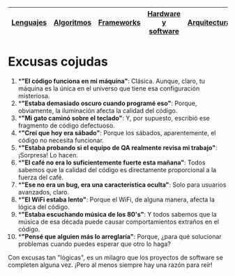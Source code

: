 [Lenguajes](lenguajeProgramacionCojudos.md)|[Algoritmos](algoritmosCojudos.md)|[Frameworks](frameworksCojudos.md)|[Hardware y software](hardwareSoftwareCojudo.md)|[Arquitecturas](arquitecturasCojudas.md)|[Metodologías](metodologiasCojudas.md)|[Roles y cargos](rolesCojudos.md)|[Dinámicas](dinamicasCojudas.md)|[Actitudes motivacionales](actitudesMotivacionalesCojudas.md)|
|-|-|-|-|-|-|-|-|-|

# Excusas cojudas

1. ***"El código funciona en mi máquina"**: Clásica. Aunque, claro, tu máquina es la única en el universo que tiene esa configuración misteriosa.
1. ***"Estaba demasiado oscuro cuando programé eso"**: Porque, obviamente, la iluminación afecta la calidad del código.
1. ***"Mi gato caminó sobre el teclado"**: Y, por supuesto, escribió ese fragmento de código defectuoso.
1. ***"Creí que hoy era sábado"**: Porque los sábados, aparentemente, el código no necesita funcionar.
1. ***"Estaba probando si el equipo de QA realmente revisa mi trabajo"**: ¡Sorpresa! Lo hacen.
1. ***"El café no era lo suficientemente fuerte esta mañana"**: Todos sabemos que la calidad del código es directamente proporcional a la fuerza del café.
1. ***"Ese no era un bug, era una característica oculta"**: Solo para usuarios avanzados, claro.
1. ***"El WiFi estaba lento"**: Porque el WiFi, de alguna manera, afecta la lógica del código.
1. ***"Estaba escuchando música de los 80's"**: Y todos sabemos que la música de esa década puede causar comportamientos extraños en el código.
1. ***"Pensé que alguien más lo arreglaría"**: Porque, ¿para qué solucionar problemas cuando puedes esperar que otro lo haga?

Con excusas tan "lógicas", es un milagro que los proyectos de software se completen alguna vez. ¡Pero al menos siempre hay una razón para reír!